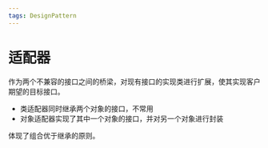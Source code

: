 ```yaml
---
tags: DesignPattern
---
```


# 适配器

作为两个不兼容的接口之间的桥梁，对现有接口的实现类进行扩展，使其实现客户期望的目标接口。

- 类适配器同时继承两个对象的接口，不常用
- 对象适配器实现了其中一个对象的接口，并对另一个对象进行封装

体现了组合优于继承的原则。
